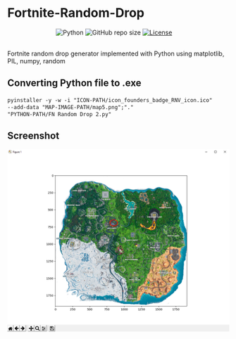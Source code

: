 # Fortnite-Random-Drop

&nbsp;&nbsp;&nbsp;&nbsp;&nbsp;&nbsp;&nbsp;&nbsp;&nbsp;&nbsp;&nbsp;&nbsp;&nbsp;
&nbsp;&nbsp;&nbsp;&nbsp;&nbsp;&nbsp;&nbsp;&nbsp;&nbsp;&nbsp;&nbsp;&nbsp;&nbsp;
![Python](https://img.shields.io/badge/python-v3.7-blue.svg)
![GitHub repo size](https://img.shields.io/badge/repo%20size-7.9MB-blue)
[![License](https://img.shields.io/badge/license-MIT-blue.svg)](https://opensource.org/licenses/MIT)

<br>
Fortnite random drop generator implemented with Python using matplotlib, PIL, numpy, random

<br>

## Converting Python file to .exe
```
pyinstaller -y -w -i "ICON-PATH/icon_founders_badge_RNV_icon.ico" 
--add-data "MAP-IMAGE-PATH/map5.png";"."  
"PYTHON-PATH/FN Random Drop 2.py"
```

## Screenshot
![Screenshot](preview.png)
